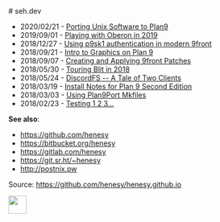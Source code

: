 <title> seh.dev </title>
# seh.dev

* 2020/02/21 - [Porting Unix Software to Plan9](https://seh.dev/2020/02/21/0/)
* 2019/09/01 - [Playing with Oberon in 2019](https://seh.dev/2019/09/01/0/)
* 2018/12/27 - [Using p9sk1 authentication in modern 9front](https://seh.dev/2018/12/27/0/)
* 2018/09/21 - [Intro to Graphics on Plan 9](https://seh.dev/2018/09/21/0/)
* 2018/09/07 - [Creating and Applying 9front Patches](https://seh.dev/2018/09/07/0/)
* 2018/05/30 - [Touring Blit in 2018](https://seh.dev/2018/05/30/0/)
* 2018/05/24 - [DiscordFS -- A Tale of Two Clients](https://seh.dev/2018/05/24/0/)
* 2018/03/19 - [Install Notes for Plan 9 Second Edition](https://seh.dev/2018/03/19/0/)
* 2018/03/03 - [Using Plan9Port Mkfiles](https://seh.dev/2018/03/03/0/)
* 2018/02/23 - [Testing 1 2 3…](https://seh.dev/2018/02/23/0/)

**See also**:

- <https://github.com/henesy>
- <https://bitbucket.org/henesy>
- <https://gitlab.com/henesy>
- <https://git.sr.ht/~henesy>
- <http://postnix.pw>

Source: <https://github.com/henesy/henesy.github.io>

<img src="http://9.postnix.pw/img/mothracompat.gif" height="36" border="0">


